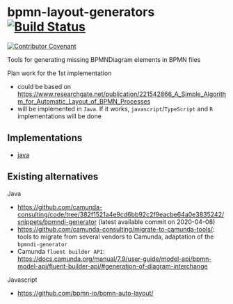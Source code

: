 # bpmn-layout-generators [![Build Status](https://travis-ci.com/process-analytics/bpmn-layout-generators.svg?branch=master)](https://travis-ci.com/process-analytics/bpmn-layout-generators) 
[![Contributor Covenant](https://img.shields.io/badge/Contributor%20Covenant-v2.0%20adopted-ff69b4.svg)](https://github.com/process-analytics/.github/blob/main/CODE_OF_CONDUCT.md)

Tools for generating missing BPMNDiagram elements in BPMN files

Plan work for the 1st implementation
- could be based on https://www.researchgate.net/publication/221542866_A_Simple_Algorithm_for_Automatic_Layout_of_BPMN_Processes
- will be implemented in `Java`. If it works, `javascript`/`TypeScript` and `R` implementations will be done


## Implementations

- [java](java/README.md)

## Existing alternatives

Java
- https://github.com/camunda-consulting/code/tree/382f1521a4e9cd6bb92c2f9eacbe64a0e3835242/snippets/bpmndi-generator (latest available commit on 2020-04-08)
- https://github.com/camunda-consulting/migrate-to-camunda-tools/: tools to migrate from several vendors to Camunda, adaptation of the `bpmndi-generator`
- Camunda `fluent builder API`: https://docs.camunda.org/manual/7.9/user-guide/model-api/bpmn-model-api/fluent-builder-api/#generation-of-diagram-interchange

Javascript
- https://github.com/bpmn-io/bpmn-auto-layout/
